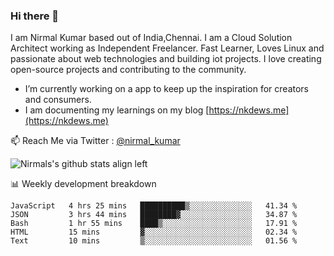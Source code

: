 ### Hi there 👋

 I am Nirmal Kumar based out of India,Chennai. I am a Cloud Solution Architect working as Independent Freelancer. Fast Learner, Loves Linux and passionate about web technologies and building iot projects. I love creating open-source projects and contributing to the community.

- I’m currently working on a app to keep up the inspiration for creators and consumers.
- I am documenting my learnings on my blog [https://nkdews.me](https://nkdews.me)

📫 Reach Me via  Twitter : [@nirmal_kumar](https://twitter.com/nirmal_kumar)

![Nirmals's github stats align left](https://github-readme-stats.vercel.app/api?username=nk-gears&show_icons=true)


📊 Weekly development breakdown

<!--START_SECTION:waka-->
```text
JavaScript   4 hrs 25 mins   ██████████▒░░░░░░░░░░░░░░   41.34 % 
JSON         3 hrs 44 mins   ████████▓░░░░░░░░░░░░░░░░   34.87 % 
Bash         1 hr 55 mins    ████▒░░░░░░░░░░░░░░░░░░░░   17.91 % 
HTML         15 mins         ▓░░░░░░░░░░░░░░░░░░░░░░░░   02.34 % 
Text         10 mins         ▒░░░░░░░░░░░░░░░░░░░░░░░░   01.56 % 
```
<!--END_SECTION:waka-->


